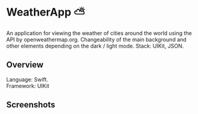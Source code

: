 # WeatherApp :partly_sunny:
An application for viewing the weather of cities around the world using the API by openweathermap.org. Changeability of the main background and other elements depending on the dark / light mode. Stack: UIKit, JSON.
## Overview
Language: Swift.  
Framework: UIKit
## Screenshots


